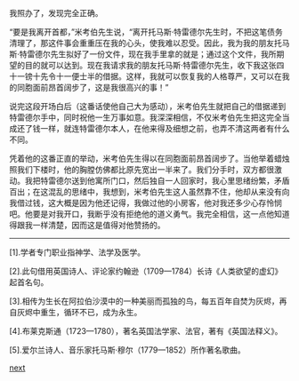 
我照办了，发现完全正确。

“要是我离开首都，”米考伯先生说，“离开托马斯·特雷德尔先生时，不把这笔债务清理了，那这件事会重重压在我的心头，使我难以忍受。因此，我为我的朋友托马斯·特雷德尔先生拟好了一份文件，现在我手里拿的就是；通过这个文件，我所期望的目的就可以达到。现在我请求我的朋友托马斯·特雷德尔先生，收下我这张四十一镑十先令十一便士半的借据。这样，我就可以恢复我的人格尊严，又可以在我的同胞面前昂首阔步了，这是我很高兴的事！”

说完这段开场白后（这番话使他自己大为感动），米考伯先生就把自己的借据递到特雷德尔手中，同时祝他一生万事如意。我深深相信，不仅米考伯先生把这完全当成还了钱一样，就连特雷德尔本人，在他来得及细想之前，也弄不清这两者有什么不同。

凭着他的这番正直的举动，米考伯先生得以在同胞面前昂首阔步了。当他举着蜡烛照我们下楼时，他的胸膛仿佛都比原先宽出一半来了。我们分手时，双方都很激动。我把特雷德尔送到他寓所门口，然后独自一人回家时，我心里思绪纷繁，矛盾百出；在这混乱的思绪中，我想到，米考伯先生这人虽然靠不住，他却从来没有向我借过钱，这大概是因为他还记得，我做过他的小房客，他对我还多少心存怜悯吧。他要是对我开口，我断乎没有拒绝他的道义勇气。我完全相信，这一点他知道得跟我一样清楚，因而这是值得对他赞扬的。

* * *

[1].学者专门职业指神学、法学及医学。

[2].此句借用英国诗人、评论家约翰逊（1709—1784）长诗《人类欲望的虚幻》起首名句。

[3].相传为生长在阿拉伯沙漠中的一种美丽而孤独的鸟，每五百年自焚为灰烬，再自灰烬中重生，循环不已，成为永生。

[4].布莱克斯通（1723—1780），著名英国法学家、法官，著有《英国法释义》。

[5].爱尔兰诗人、音乐家托马斯·穆尔（1779—1852）所作著名歌曲。

[next](page474.md)